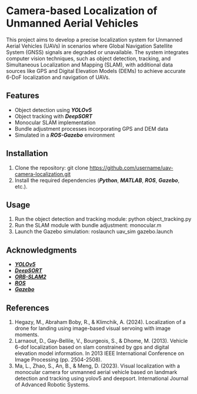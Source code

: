 # **Camera-based Localization of Unmanned Aerial Vehicles**

This project aims to develop a precise localization system for Unmanned Aerial Vehicles (UAVs) in scenarios where Global Navigation Satellite System (GNSS) signals are degraded or unavailable. The system integrates computer vision techniques, such as object detection, tracking, and Simultaneous Localization and Mapping (SLAM), with additional data sources like GPS and Digital Elevation Models (DEMs) to achieve accurate 6-DoF localization and navigation of UAVs.

## **Features**

- Object detection using **_YOLOv5_**
- Object tracking with **_DeepSORT_**
- Monocular SLAM implementation
- Bundle adjustment processes incorporating GPS and DEM data
- Simulated in a **_ROS-Gazebo_** environment

## **Installation**

1. Clone the repository:
git clone https://github.com/username/uav-camera-localization.git
2. Install the required dependencies (**_Python_**, **_MATLAB_**, **_ROS_**, **_Gazebo_**, etc.).

## **Usage**

1. Run the object detection and tracking module:
python object_tracking.py
2. Run the SLAM module with bundle adjustment:
monocular.m
3. Launch the Gazebo simulation:
roslaunch uav_sim gazebo.launch


## **Acknowledgments**

- [**_YOLOv5_**](https://github.com/ultralytics/yolov5)
- [**_DeepSORT_**](https://github.com/nwang57/dsort)
- [**_ORB-SLAM2_**](https://github.com/raulmur/ORB_SLAM2)
- [**_ROS_**](https://www.ros.org/)
- [**_Gazebo_**](http://gazebosim.org/)

## **References**

1. Hegazy, M., Abraham Boby, R., & Klimchik, A. (2024). Localization of a drone for landing using image-based visual servoing with image moments.
2. Larnaout, D., Gay-Bellile, V., Bourgeois, S., & Dhome, M. (2013). Vehicle 6-dof localization based on slam constrained by gps and digital elevation model information. In 2013 IEEE International Conference on Image Processing (pp. 2504-2508).
3. Ma, L., Zhao, S., An, B., & Meng, D. (2023). Visual localization with a monocular camera for unmanned aerial vehicle based on landmark detection and tracking using yolov5 and deepsort. International Journal of Advanced Robotic Systems.
